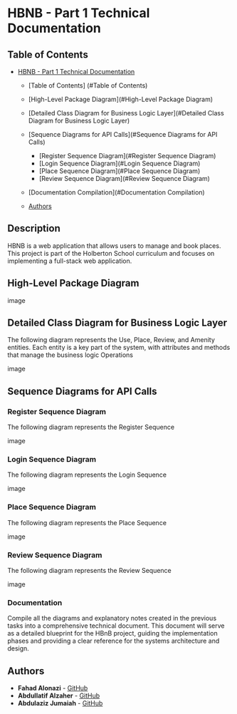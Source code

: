# HBNB - Part 1 Technical Documentation

## Table of Contents
- [HBNB - Part 1 Technical Documentation](#hbnb---part-1)
  - [Table of Contents] (#Table of Contents)
  - [High-Level Package Diagram](#High-Level Package Diagram)
  - [Detailed Class Diagram for Business Logic Layer](#Detailed Class Diagram for Business Logic Layer)
  - [Sequence Diagrams for API Calls](#Sequence Diagrams for API Calls)
	- [Register Sequence Diagram](#Register Sequence Diagram)
	- [Login Sequence Diagram](#Login Sequence Diagram)
	- [Place Sequence Diagram](#Place Sequence Diagram)
	- [Review Sequence Diagram](#Review Sequence Diagram)

  - [Documentation Compilation](#Documentation Compilation)
  - [Authors](#authors)

## Description
HBNB is a web application that allows users to manage and book places. This project is part of the Holberton School curriculum and focuses on implementing a full-stack web application.

## High-Level Package Diagram

image

## Detailed Class Diagram for Business Logic Layer
The following diagram represents the Use, Place, Review, and Amenity entities. Each entity is a key part of the system, with attributes and methods that manage the business logic Operations

image


## Sequence Diagrams for API Calls

### Register Sequence Diagram

The following diagram represents the Register Sequence

image

### Login Sequence Diagram

The following diagram represents the Login Sequence

image

### Place Sequence Diagram

The following diagram represents the Place Sequence

image

### Review Sequence Diagram

The following diagram represents the Review Sequence

image

### Documentation
Compile all the diagrams and explanatory notes created in the previous tasks into a comprehensive technical document. This document will serve as a detailed blueprint for the HBnB project, guiding the implementation phases and providing a clear reference for the systems architecture and design.


## Authors
- **Fahad Alonazi** - [GitHub](https://github.com/Froot1)
- **Abdullatif Alzaher** - [GitHub](https://github.com/)
- **Abdulaziz Jumaiah** - [GitHub](https://github.com/)

